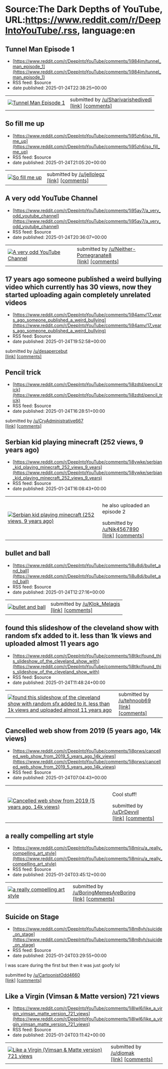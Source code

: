 # Source:The Dark Depths of YouTube, URL:https://www.reddit.com/r/DeepIntoYouTube/.rss, language:en

## Tunnel Man Episode 1
 - [https://www.reddit.com/r/DeepIntoYouTube/comments/1i984jm/tunnel_man_episode_1](https://www.reddit.com/r/DeepIntoYouTube/comments/1i984jm/tunnel_man_episode_1)
 - RSS feed: $source
 - date published: 2025-01-24T22:38:25+00:00

<table> <tr><td> <a href="https://www.reddit.com/r/DeepIntoYouTube/comments/1i984jm/tunnel_man_episode_1/"> <img src="https://external-preview.redd.it/_8MrPa-YhmHuzrq5U0vCzNhfoNcvxJ-3CI1U42gaOng.jpg?width=320&amp;crop=smart&amp;auto=webp&amp;s=ce84ff9b0c5b4c95d88d5b8e1944d9cfce971e5b" alt="Tunnel Man Episode 1" title="Tunnel Man Episode 1" /> </a> </td><td> &#32; submitted by &#32; <a href="https://www.reddit.com/user/Sharivarishedivedi"> /u/Sharivarishedivedi </a> <br/> <span><a href="https://youtu.be/-l0JdVtmNus?si=HhbRkalkd2tu4oLj">[link]</a></span> &#32; <span><a href="https://www.reddit.com/r/DeepIntoYouTube/comments/1i984jm/tunnel_man_episode_1/">[comments]</a></span> </td></tr></table>

## So fill me up
 - [https://www.reddit.com/r/DeepIntoYouTube/comments/1i95zh6/so_fill_me_up](https://www.reddit.com/r/DeepIntoYouTube/comments/1i95zh6/so_fill_me_up)
 - RSS feed: $source
 - date published: 2025-01-24T21:05:20+00:00

<table> <tr><td> <a href="https://www.reddit.com/r/DeepIntoYouTube/comments/1i95zh6/so_fill_me_up/"> <img src="https://external-preview.redd.it/xpU2T3WwlLl-gY00PcDWVm1wWlVgK7bgyTvUATlVwBk.jpg?width=320&amp;crop=smart&amp;auto=webp&amp;s=146a0b8d39340ce56a38100f3b89777e041c1f1c" alt="So fill me up" title="So fill me up" /> </a> </td><td> &#32; submitted by &#32; <a href="https://www.reddit.com/user/jellolegz"> /u/jellolegz </a> <br/> <span><a href="https://youtu.be/dpQzGmK3-EQ?feature=shared">[link]</a></span> &#32; <span><a href="https://www.reddit.com/r/DeepIntoYouTube/comments/1i95zh6/so_fill_me_up/">[comments]</a></span> </td></tr></table>

## A very odd YouTube Channel
 - [https://www.reddit.com/r/DeepIntoYouTube/comments/1i95ay7/a_very_odd_youtube_channel](https://www.reddit.com/r/DeepIntoYouTube/comments/1i95ay7/a_very_odd_youtube_channel)
 - RSS feed: $source
 - date published: 2025-01-24T20:36:07+00:00

<table> <tr><td> <a href="https://www.reddit.com/r/DeepIntoYouTube/comments/1i95ay7/a_very_odd_youtube_channel/"> <img src="https://external-preview.redd.it/JzjMy26ClFxuwp-hqsYFkXS7j0yo2spP_rUwvaI2Gow.jpg?width=640&amp;crop=smart&amp;auto=webp&amp;s=4e2872ab21333af06b493ac46d0cb930e5fb3cb7" alt="A very odd YouTube Channel" title="A very odd YouTube Channel" /> </a> </td><td> &#32; submitted by &#32; <a href="https://www.reddit.com/user/Neither-Pomegranate8"> /u/Neither-Pomegranate8 </a> <br/> <span><a href="https://youtube.com/@chasedonleeloughlin6965?si=Utkok4iS-08dmhyo">[link]</a></span> &#32; <span><a href="https://www.reddit.com/r/DeepIntoYouTube/comments/1i95ay7/a_very_odd_youtube_channel/">[comments]</a></span> </td></tr></table>

## 17 years ago someone published a weird bullying video which currently has 30 views, now they started uploading again completely unrelated videos
 - [https://www.reddit.com/r/DeepIntoYouTube/comments/1i94amv/17_years_ago_someone_published_a_weird_bullying](https://www.reddit.com/r/DeepIntoYouTube/comments/1i94amv/17_years_ago_someone_published_a_weird_bullying)
 - RSS feed: $source
 - date published: 2025-01-24T19:52:58+00:00

&#32; submitted by &#32; <a href="https://www.reddit.com/user/desapercebut"> /u/desapercebut </a> <br/> <span><a href="https://youtu.be/pQynZxmYjqg">[link]</a></span> &#32; <span><a href="https://www.reddit.com/r/DeepIntoYouTube/comments/1i94amv/17_years_ago_someone_published_a_weird_bullying/">[comments]</a></span>

## Pencil trick
 - [https://www.reddit.com/r/DeepIntoYouTube/comments/1i8zdtd/pencil_trick](https://www.reddit.com/r/DeepIntoYouTube/comments/1i8zdtd/pencil_trick)
 - RSS feed: $source
 - date published: 2025-01-24T16:28:51+00:00

&#32; submitted by &#32; <a href="https://www.reddit.com/user/CryAdministrative667"> /u/CryAdministrative667 </a> <br/> <span><a href="https://youtube.com/shorts/cfyJxUotDv0?si=RSTZriybdXJv-5he">[link]</a></span> &#32; <span><a href="https://www.reddit.com/r/DeepIntoYouTube/comments/1i8zdtd/pencil_trick/">[comments]</a></span>

## Serbian kid playing minecraft (252 views, 9 years ago)
 - [https://www.reddit.com/r/DeepIntoYouTube/comments/1i8ywke/serbian_kid_playing_minecraft_252_views_9_years](https://www.reddit.com/r/DeepIntoYouTube/comments/1i8ywke/serbian_kid_playing_minecraft_252_views_9_years)
 - RSS feed: $source
 - date published: 2025-01-24T16:08:43+00:00

<table> <tr><td> <a href="https://www.reddit.com/r/DeepIntoYouTube/comments/1i8ywke/serbian_kid_playing_minecraft_252_views_9_years/"> <img src="https://external-preview.redd.it/MehCcmBKLFPWdW7bW94J2r1r9O8GoUFbuSS4ZGJK1-w.jpg?width=320&amp;crop=smart&amp;auto=webp&amp;s=be585903c78a64cea114667633d7b14d99bb9437" alt="Serbian kid playing minecraft (252 views, 9 years ago)" title="Serbian kid playing minecraft (252 views, 9 years ago)" /> </a> </td><td> <!-- SC_OFF --><div class="md"><p>he also uploaded an episode 2</p> </div><!-- SC_ON --> &#32; submitted by &#32; <a href="https://www.reddit.com/user/Nik4567890"> /u/Nik4567890 </a> <br/> <span><a href="https://youtu.be/zKsRaCMg7E8?si=AKCzbR3NELDQ5Lmh">[link]</a></span> &#32; <span><a href="https://www.reddit.com/r/DeepIntoYouTube/comments/1i8ywke/serbian_kid_playing_minecraft_252_views_9_years/">[comments]</a></span> </td></tr></table>

## bullet and ball
 - [https://www.reddit.com/r/DeepIntoYouTube/comments/1i8u8dj/bullet_and_ball](https://www.reddit.com/r/DeepIntoYouTube/comments/1i8u8dj/bullet_and_ball)
 - RSS feed: $source
 - date published: 2025-01-24T12:27:16+00:00

<table> <tr><td> <a href="https://www.reddit.com/r/DeepIntoYouTube/comments/1i8u8dj/bullet_and_ball/"> <img src="https://external-preview.redd.it/K0nU0ow5J-3vSiK9sfcIX-hisFS6CFU2ApGbD1LBl9M.jpg?width=320&amp;crop=smart&amp;auto=webp&amp;s=363d1c75184ab36d9e283dfe9ab04b9945c266c5" alt="bullet and ball" title="bullet and ball" /> </a> </td><td> &#32; submitted by &#32; <a href="https://www.reddit.com/user/Klok_Melagis"> /u/Klok_Melagis </a> <br/> <span><a href="https://www.youtube.com/watch?v=vN_d7OFSIM0">[link]</a></span> &#32; <span><a href="https://www.reddit.com/r/DeepIntoYouTube/comments/1i8u8dj/bullet_and_ball/">[comments]</a></span> </td></tr></table>

## found this slideshow of the cleveland show with random sfx added to it. less than 1k views and uploaded almost 11 years ago
 - [https://www.reddit.com/r/DeepIntoYouTube/comments/1i8tlkr/found_this_slideshow_of_the_cleveland_show_with](https://www.reddit.com/r/DeepIntoYouTube/comments/1i8tlkr/found_this_slideshow_of_the_cleveland_show_with)
 - RSS feed: $source
 - date published: 2025-01-24T11:48:24+00:00

<table> <tr><td> <a href="https://www.reddit.com/r/DeepIntoYouTube/comments/1i8tlkr/found_this_slideshow_of_the_cleveland_show_with/"> <img src="https://external-preview.redd.it/T6BzyOewIugZl70x41Zok4HE216tMGrKxbW3NiMsL6Y.jpg?width=320&amp;crop=smart&amp;auto=webp&amp;s=e247d35d551b520e1a0b965a370c7575b5750442" alt="found this slideshow of the cleveland show with random sfx added to it. less than 1k views and uploaded almost 11 years ago" title="found this slideshow of the cleveland show with random sfx added to it. less than 1k views and uploaded almost 11 years ago" /> </a> </td><td> &#32; submitted by &#32; <a href="https://www.reddit.com/user/tehnoob69"> /u/tehnoob69 </a> <br/> <span><a href="https://youtu.be/vvXQOfSM9QU?si=aQa3v202yy6iktNd">[link]</a></span> &#32; <span><a href="https://www.reddit.com/r/DeepIntoYouTube/comments/1i8tlkr/found_this_slideshow_of_the_cleveland_show_with/">[comments]</a></span> </td></tr></table>

## Cancelled web show from 2019 (5 years ago, 14k views)
 - [https://www.reddit.com/r/DeepIntoYouTube/comments/1i8prws/cancelled_web_show_from_2019_5_years_ago_14k_views](https://www.reddit.com/r/DeepIntoYouTube/comments/1i8prws/cancelled_web_show_from_2019_5_years_ago_14k_views)
 - RSS feed: $source
 - date published: 2025-01-24T07:04:43+00:00

<table> <tr><td> <a href="https://www.reddit.com/r/DeepIntoYouTube/comments/1i8prws/cancelled_web_show_from_2019_5_years_ago_14k_views/"> <img src="https://external-preview.redd.it/QpGanpNKeYEvsTlQAxxeekeVKajihAk6hQhOdEYDU8I.jpg?width=320&amp;crop=smart&amp;auto=webp&amp;s=6fb6405ed7a69bae33621485f08be0a4ba444eee" alt="Cancelled web show from 2019 (5 years ago, 14k views)" title="Cancelled web show from 2019 (5 years ago, 14k views)" /> </a> </td><td> <!-- SC_OFF --><div class="md"><p>Cool stuff!</p> </div><!-- SC_ON --> &#32; submitted by &#32; <a href="https://www.reddit.com/user/DrDevvil"> /u/DrDevvil </a> <br/> <span><a href="https://www.youtube.com/watch?v=p8BQlxI7Q1k">[link]</a></span> &#32; <span><a href="https://www.reddit.com/r/DeepIntoYouTube/comments/1i8prws/cancelled_web_show_from_2019_5_years_ago_14k_views/">[comments]</a></span> </td></tr></table>

## a really compelling art style
 - [https://www.reddit.com/r/DeepIntoYouTube/comments/1i8miru/a_really_compelling_art_style](https://www.reddit.com/r/DeepIntoYouTube/comments/1i8miru/a_really_compelling_art_style)
 - RSS feed: $source
 - date published: 2025-01-24T03:45:12+00:00

<table> <tr><td> <a href="https://www.reddit.com/r/DeepIntoYouTube/comments/1i8miru/a_really_compelling_art_style/"> <img src="https://external-preview.redd.it/rn4eNFGX98ndCP5FtQI9Pv9HYDa6s1rqzKeu0FResoM.jpg?width=320&amp;crop=smart&amp;auto=webp&amp;s=3ed0072e6b026a0d4614359d039bd179acc24705" alt="a really compelling art style" title="a really compelling art style" /> </a> </td><td> &#32; submitted by &#32; <a href="https://www.reddit.com/user/BoringMemesAreBoring"> /u/BoringMemesAreBoring </a> <br/> <span><a href="https://youtu.be/Laxmu6o_dSI?si=AaDItstBfyE7wQLW">[link]</a></span> &#32; <span><a href="https://www.reddit.com/r/DeepIntoYouTube/comments/1i8miru/a_really_compelling_art_style/">[comments]</a></span> </td></tr></table>

## Suicide on Stage
 - [https://www.reddit.com/r/DeepIntoYouTube/comments/1i8m8vh/suicide_on_stage](https://www.reddit.com/r/DeepIntoYouTube/comments/1i8m8vh/suicide_on_stage)
 - RSS feed: $source
 - date published: 2025-01-24T03:29:55+00:00

<!-- SC_OFF --><div class="md"><p>I was scare during the first but then it was just goofy lol</p> </div><!-- SC_ON --> &#32; submitted by &#32; <a href="https://www.reddit.com/user/CartoonistOdd4660"> /u/CartoonistOdd4660 </a> <br/> <span><a href="https://youtu.be/dNQ1Cci_Rhg?si=9x_wVZZkkxCboMVq">[link]</a></span> &#32; <span><a href="https://www.reddit.com/r/DeepIntoYouTube/comments/1i8m8vh/suicide_on_stage/">[comments]</a></span>

## Like a Virgin (Vimsan & Matte version) 721 views
 - [https://www.reddit.com/r/DeepIntoYouTube/comments/1i8lwl6/like_a_virgin_vimsan_matte_version_721_views](https://www.reddit.com/r/DeepIntoYouTube/comments/1i8lwl6/like_a_virgin_vimsan_matte_version_721_views)
 - RSS feed: $source
 - date published: 2025-01-24T03:11:42+00:00

<table> <tr><td> <a href="https://www.reddit.com/r/DeepIntoYouTube/comments/1i8lwl6/like_a_virgin_vimsan_matte_version_721_views/"> <img src="https://external-preview.redd.it/dH5YrHXzP8S4SHlzZ78OyAWWvlssCVtmUCZqV09U9PY.jpg?width=320&amp;crop=smart&amp;auto=webp&amp;s=2f6e29d6ad9531036da975f7a8e7462cb2769fd2" alt="Like a Virgin (Vimsan &amp; Matte version) 721 views" title="Like a Virgin (Vimsan &amp; Matte version) 721 views" /> </a> </td><td> &#32; submitted by &#32; <a href="https://www.reddit.com/user/diomak"> /u/diomak </a> <br/> <span><a href="https://www.youtube.com/watch?v=o5gcGhydxMU">[link]</a></span> &#32; <span><a href="https://www.reddit.com/r/DeepIntoYouTube/comments/1i8lwl6/like_a_virgin_vimsan_matte_version_721_views/">[comments]</a></span> </td></tr></table>

